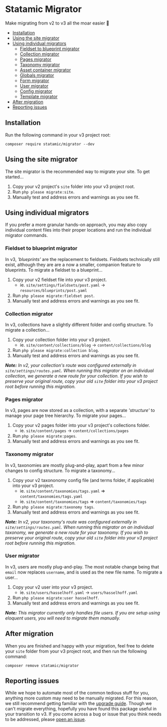 # Statamic Migrator

Make migrating from v2 to v3 all the moar easier 🤘

- [Installation](#installation)
- [Using the site migrator](#using-the-site-migrator)
- [Using individual migrators](#using-individual-migrators)
    - [Fieldset to blueprint migrator](#fieldset-to-blueprint-migrator)
    - [Collection migrator](#collection-migrator)
    - [Pages migrator](#pages-migrator)
    - [Taxonomy migrator](#taxonomy-migrator)
    - [Asset container migrator](#asset-container-migrator)
    - [Globals migrator](#globals-migrator)
    - [Form migrator](#form-migrator)
    - [User migrator](#user-migrator)
    - [Config migrator](#config-migrator)
    - [Template migrator](#template-migrator)
- [After migration](#after-migration)
- [Reporting issues](#reporting-issues)

## Installation

Run the following command in your v3 project root:

```
composer require statamic/migrator --dev
```

## Using the site migrator

The site migrator is the recommended way to migrate your site.  To get started...

1. Copy your v2 project's `site` folder into your v3 project root.
2. Run `php please migrate:site`.
3. Manually test and address errors and warnings as you see fit.

## Using individual migrators

If you prefer a more granular hands-on approach, you may also copy individual content files into their proper locations and run the individual migrator commands.

### Fieldset to blueprint migrator

In v3, _'blueprints'_ are the replacement to fieldsets.  Fieldsets technically still exist, although they are are a now a smaller, companion feature to blueprints.  To migrate a fieldset to a blueprint...

1. Copy your v2 fieldset file into your v3 project.
    - ie. `site/settings/fieldsets/post.yaml` -> `resources/blueprints/post.yaml`
2. Run `php please migrate:fieldset post`.
3. Manually test and address errors and warnings as you see fit.

### Collection migrator

In v3, collections have a slightly different folder and config structure.  To migrate a collection...

1. Copy your collection folder into your v3 project.
    - ie. `site/content/collections/blog` -> `content/collections/blog`
2. Run `php please migrate:collection blog`.
3. Manually test and address errors and warnings as you see fit.

_**Note:** In v2, your collection's route was configured externally in `site/settings/routes.yaml`.  When running this migrator on an individual collection, we generate a new route for your collection.  If you wish to preserve your original route, copy your old `site` folder into your v3 project root before running this migration._

### Pages migrator

In v3, pages are now stored as a collection, with a separate _'structure'_ to manage your page tree hierarchy.  To migrate your pages...

1. Copy your v2 pages folder into your v3 project's collections folder.
    - ie. `site/content/pages` -> `content/collections/pages`
2. Run `php please migrate:pages`.
3. Manually test and address errors and warnings as you see fit.

### Taxonomy migrator

In v3, taxonomies are mostly plug-and-play, apart from a few minor changes to config structure.  To migrate a taxonomy...

1. Copy your v2 taxononomy config file (and terms folder, if applicable) into your v3 project.
    - ie. `site/content/taxonomies/tags.yaml` => `content/taxonomies/tags.yaml`
    - ie. `site/content/taxonomies/tags` => `content/taxonomies/tags`
2. Run `php please migrate:taxonomy tags`.
3. Manually test and address errors and warnings as you see fit.

_**Note:** In v2, your taxonomy's route was configured externally in `site/settings/routes.yaml`.  When running this migrator on an individual taxonomy, we generate a new route for your taxonomy.  If you wish to preserve your original route, copy your old `site` folder into your v3 project root before running this migration._

### User migrator

In v3, users are mostly plug-and-play.  The most notable change being that `email` now replaces `username`, and is used as the new file name.  To migrate a user...

1. Copy your v2 user into your v3 project.
    - ie. `site/users/hasselhoff.yaml` -> `users/hasselhoff.yaml`
2. Run `php please migrate:user hasselhoff`.
3. Manually test and address errors and warnings as you see fit.

_**Note:** This migrator currently only handles file users.  If you are setup using eloquent users, you will need to migrate them manually._

## After migration

When you are finished and happy with your migration, feel free to delete your `site` folder from your v3 project root, and then run the following command:

```
composer remove statamic/migrator
```

## Reporting issues

While we hope to automate most of the common tedious stuff for you, anything more custom may need to be manually migrated.  For this reason, we still recommend getting familiar with the [upgrade guide](https://statamic.dev/upgrade-guide).  Though we can't migrate everything, hopefully you have found this package useful in your transition to v3.  If you come across a bug or issue that you think needs to be addressed, please [open an issue](https://github.com/statamic/migrator/issues/new).
